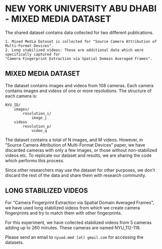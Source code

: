 # NEW YORK UNIVERSITY ABU DHABI - MIXED MEDIA DATASET

The shared dataset contains data collected for two different publications. 

    1. Mixed Media Dataset is collected for "Source Camera Attribution of Multi-Format Devices".
    2. Long stabilized videos: These are additional data which were specifically captured for 
    "Camera Fingerprint Extraction via Spatial Domain Averaged Frames".

## MIXED MEDIA DATASET
The dataset contains images and videos from 108 cameras. Each camera contains images and videos of one or more resolutions.
The structure of each camera is:

    NYU_ID/
        images/
            resolution_i/
                image_j
        videos
            resolution_p/
                video_q

The dataset contains a total of N images, and M videos. However, in "Source Camera Attribution of Multi-Format Devices" paper, 
we have discarded cameras with only a few images, or those without non-stabilized videos etc.
To replicate our dataset and results, we are sharing the code which performs this process.

Since other researchers may use the dataset for other purposes, we don't discard the rest of the data and share them with research community.

## LONG STABILIZED VIDEOS
For "Camera Fingerprint Extraction via Spatial Domain Averaged Frames", we have used long stabilized videos from which we create 
camera fingerprints and try to match them with other fingerprints. 

For this experiment, we have collected stabilized videos from 5 cameras adding up to 260 minutes. 
These cameras are named NYU_112-118.

Please send an email to `nyuad.mmd [at] gmail.com` for accessing the datasets.
